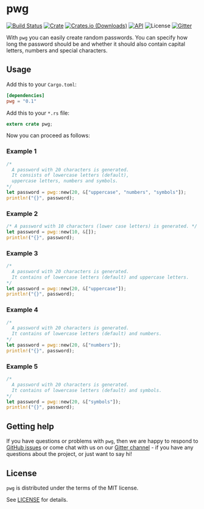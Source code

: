 # pwg

[![Build Status](https://travis-ci.org/dirkeinecke/pwg.svg?branch=master)](https://travis-ci.org/dirkeinecke/pwg)
[![Crate](https://img.shields.io/crates/v/pwg.svg)](https://crates.io/crates/pwg)
[![Crates.io (Downloads)](https://img.shields.io/crates/d/pwg.svg)](https://crates.io/crates/pwg)
[![API](https://docs.rs/pwg/badge.svg)](https://docs.rs/pwg)
![License](https://img.shields.io/crates/l/pwg.svg)
[![Gitter](https://badges.gitter.im/pwg-rs/community.svg)](https://gitter.im/pwg-rs/community?utm_source=badge&utm_medium=badge&utm_campaign=pr-badge)

With `pwg` you can easily create random passwords. You can specify how long the password should be and whether it should also contain capital letters, numbers and special characters.

## Usage

Add this to your `Cargo.toml`:

```toml
[dependencies]
pwg = "0.1"
```

Add this to your `*.rs` file:

```rust
extern crate pwg;
```

Now you can proceed as follows:

### Example 1

```rust
/*
  A password with 20 characters is generated.
  It consists of lowercase letters (default),
  uppercase letters, numbers and symbols.
*/
let password = pwg::new(20, &["uppercase", "numbers", "symbols"]);
println!("{}", password);
```

### Example 2

```rust
/* A password with 10 characters (lower case letters) is generated. */
let password = pwg::new(10, &[]);
println!("{}", password);
```

### Example 3

```rust
/*
  A password with 20 characters is generated.
  It contains of lowercase letters (default) and uppercase letters.
*/
let password = pwg::new(20, &["uppercase"]);
println!("{}", password);
```

### Example 4

```rust
/*
  A password with 20 characters is generated.
  It contains of lowercase letters (default) and numbers.
*/
let password = pwg::new(20, &["numbers"]);
println!("{}", password);
```

### Example 5

```rust
/*
  A password with 20 characters is generated.
  It contains of lowercase letters (default) and symbols.
*/
let password = pwg::new(20, &["symbols"]);
println!("{}", password);
```

## Getting help

If you have questions or problems with `pwg`, then we are happy to respond to [GitHub issues](https://github.com/dirkeinecke/pwg/issues/new) or come chat with us on our [Gitter channel](https://gitter.im/pwg-rs/community) - if you have any questions about the project, or just want to say hi!

## License

`pwg` is distributed under the terms of the MIT license.

See [LICENSE](LICENSE) for details.
